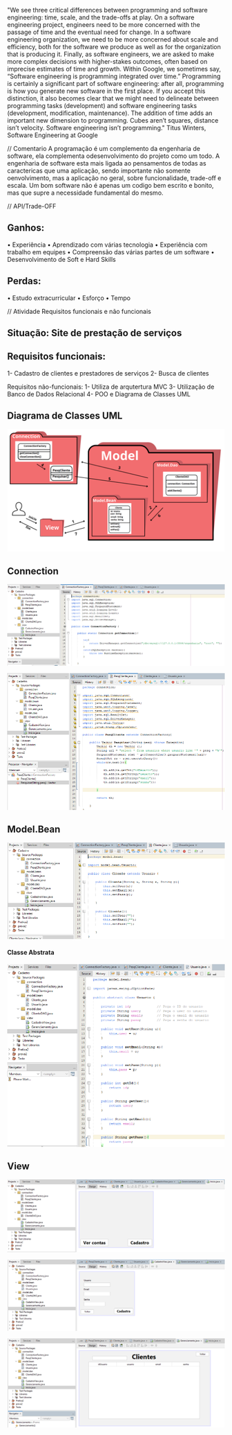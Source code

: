 "We see three critical differences between programming and software engineering: time, scale, and the trade-offs at play. On a software engineering project, engineers need to be more concerned with the passage of time and the eventual need for change. In a software engineering organization, we need to be more concerned about scale and efficiency, both for the software we produce as well as for the organization that is producing it. Finally, as software engineers, we are asked to make more complex decisions with higher-stakes outcomes, often based on imprecise estimates of time and growth. Within Google, we sometimes say, “Software engineering is programming integrated over time.” Programming is certainly a significant part of software engineering: after all, programming is how you generate new software in the first place. If you accept this distinction, it also becomes clear that we might need to delineate between programming tasks (development) and software engineering tasks (development, modification, maintenance). The addition of time adds an important new dimension to programming. Cubes aren’t squares, distance isn’t velocity. Software engineering isn’t programming."
Titus Winters, Software Engineering at Google

// Comentario
	A programação é um complemento da engenharia de software, ela complementa odesenvolvimento do projeto como um todo. A engenharia de software esta mais ligada ao
pensamentos de todas as caractericas que uma aplicação, sendo importante não somente oenvolvimento, mas a aplicação no geral, sobre funcionalidade, trade-off e escala.
	Um bom software não é apenas um codigo bem escrito e bonito, mas que supre
a necessidade fundamental do mesmo.

// API/Trade-OFF

## Ganhos:
• Experiência
• Aprendizado com várias tecnologia
• Experiência com trabalho em equipes
• Compreensão das várias partes de um software
• Desenvolvimento de Soft e Hard Skills

## Perdas:
• Estudo extracurricular
• Esforço
• Tempo

// Atividade Requisitos funcionais e não funcionais

## Situação: Site de prestação de serviços

## Requisitos funcionais:
1- Cadastro de clientes e prestadores de serviços
2- Busca de clientes
 
Requisitos não-funcionais:
1- Utiliza de arqutertura MVC
3- Utilização de Banco de Dados Relacional
4- POO e Diagrama de Classes UML

## Diagrama de Classes UML
![Diagrama de Classes UML](https://github.com/Sunan16/Bertoti/blob/main/Engenharia%20I/Atividade/Atividade%20Engenharia%20Software%20-%20Diagrama%20de%20Classe%2023-09.png)

## Connection
![ConnectionFactory](https://github.com/Sunan16/Bertoti/blob/main/Engenharia%20I/Atividade/Connection%20-%20Connection.png)

![PesqCliente](https://github.com/Sunan16/Bertoti/blob/main/Engenharia%20I/Atividade/Connection%20-%20PesqCliente.png)

## Model.Bean
![Cliente](https://github.com/Sunan16/Bertoti/blob/main/Engenharia%20I/Atividade/Model.bean%20-%20Cliente%20abstract.png)

#### Classe Abstrata
![Usuario](https://github.com/Sunan16/Bertoti/blob/main/Engenharia%20I/Atividade/Model.bean%20-%20Usuario%20abstract.png)

## View
![Inicio](https://github.com/Sunan16/Bertoti/blob/main/Engenharia%20I/Atividade/View%20-%20Inicio.png)

![Cadastro](https://github.com/Sunan16/Bertoti/blob/main/Engenharia%20I/Atividade/View%20-%20Cadastro.png)

![Gerenciamento](https://github.com/Sunan16/Bertoti/blob/main/Engenharia%20I/Atividade/View%20-%20Gerenciamento.png)
